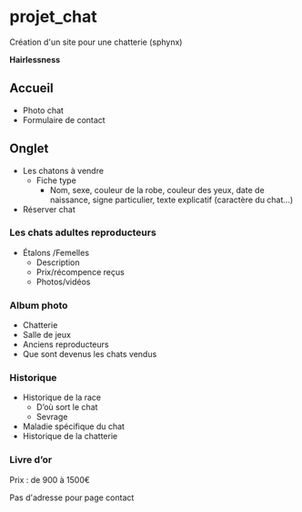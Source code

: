 # projet_chat
Création d'un site pour une chatterie (sphynx)

**Hairlessness**

## Accueil 
* Photo chat 
* Formulaire de contact 

## Onglet

* Les chatons à vendre 
  * Fiche type 
    * Nom, sexe, couleur de la robe, couleur des yeux, date de naissance, signe particulier, texte explicatif (caractère du chat…) 
* Réserver chat

### Les chats adultes reproducteurs
* Étalons /Femelles 
  * Description
  * Prix/récompence reçus 
  * Photos/vidéos

### Album photo 
* Chatterie
* Salle de jeux 
* Anciens reproducteurs
* Que sont devenus les chats vendus

### Historique 
* Historique de la race
   * D’où sort le chat
   * Sevrage 
* Maladie spécifique du chat
* Historique de la chatterie

### Livre d’or 


Prix : de 900 à 1500€

Pas d'adresse pour page contact 
